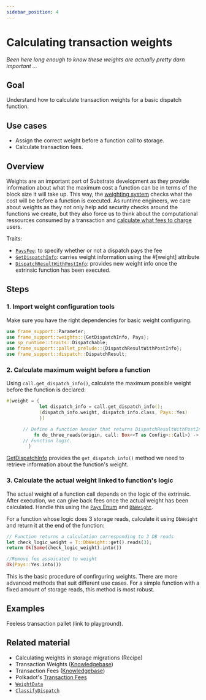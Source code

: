 ```yaml
---
sidebar_position: 4
---
```


# Calculating transaction weights

_Been here long enough to know these weights are actually pretty darn important ..._

## Goal

Understand how to calculate transaction weights for a basic dispatch function.

## Use cases

- Assign the correct weight before a function call to storage.
- Calculate transaction fees.

## Overview

Weights are an important part of Substrate development as they provide information about what the maximum cost a function can be in terms of the block size it will take up. This way, the [weighting system](https://substrate.dev/docs/en/knowledgebase/learn-substrate/weight) checks what the cost will be before a function is executed. As runtime engineers, we care about weights as they not only help add security checks around the functions we create, but they also force us to think about the computational ressources consumed by a transaction and [calculate what fees to charge](https://substrate.dev/docs/en/knowledgebase/runtime/fees) users.

Traits:

- [`PaysFee`](https://substrate.dev/rustdocs/v3.0.0/frame_support/weights/trait.PaysFee.html): to specify whether or not a dispatch pays the fee
- [`GetDispatchInfo`](https://substrate.dev/rustdocs/v3.0.0/frame_support/weights/trait.GetDispatchInfo.html): carries weight information using the #[weight] attribute
- [`DispatchResultWithPostInfo`](https://docs.rs/frame-support/3.0.0/frame_support/dispatch/type.DispatchResultWithPostInfo.html): provides new weight info once the extrinsic function has been executed.

## Steps

### 1. Import weight configuration tools

Make sure you have the right dependencies for basic weight configuring.

```rust
use frame_support::Parameter;
use frame_support::weights::{GetDispatchInfo, Pays};
use sp_runtime::traits::Dispatchable;
use frame_support::pallet_prelude::{DispatchResultWithPostInfo};
use frame_support::dispatch::DispatchResult;
```

### 2. Calculate maximum weight before a function

Using `call.get_dispatch_info()`, calculate the maximum possible weight before the function is declared:

```rust
#[weight = {
			let dispatch_info = call.get_dispatch_info();
			(dispatch_info.weight, dispatch_info.class, Pays::Yes)
            }]

      // Define a function header that returns DispatchResultWithPostInfo.
		  fn do_three_reads(origin, call: Box<<T as Config>::Call>) -> DispatchResultWithPostInfo {
      // Function logic.
        }
```

[GetDispatchInfo](https://substrate.dev/rustdocs/v3.0.0/frame_support/weights/trait.GetDispatchInfo.html) provides the `get_dispatch_info()` method we need to retrieve information about the function's weight.

### 3. Calculate the actual weight linked to function's logic

The actual weight of a function call depends on the logic of the extrinsic. After execution, we can give back fees once the actual weight has been calculated. Handle this using the [`Pays` Enum](https://docs.rs/frame-support/3.0.0/frame_support/weights/enum.Pays.html) and [`DbWeight`](https://substrate.dev/rustdocs/v3.0.0/frame_system/pallet/trait.Config.html#associatedtype.DbWeight).

For a function whose logic does 3 storage reads, calculate it using `DbWeight` and return it at the end of the function:

```rust
// Function returns a calculation corresponding to 3 DB reads
let check_logic_weight = T::DbWeight::get().reads(3);
return Ok(Some(check_logic_weight).into())

//Remove fee assoicated to weight
Ok(Pays::Yes.into())
```

This is the basic procedure of confirguring weights. There are more advanced methods that suit different use cases. For a simple function with a fixed amount of storage reads, this method is most robust.

## Examples

Feeless transaction pallet (link to playground).

## Related material

- Calculating weights in storage migrations (Recipe)
- Transaction Weights ([Knowledgebase](https://substrate.dev/docs/en/knowledgebase/learn-substrate/weight))
- Transaction Fees ([Knowledgebase](https://substrate.dev/docs/en/knowledgebase/runtime/fees))
- Polkadot's [Transaction Fees](https://wiki.polkadot.network/docs/en/learn-transaction-fees)
- [`WeightData`](https://substrate.dev/rustdocs/v3.0.0/frame_support/weights/trait.WeighData.html)
- [`ClassifyDispatch`](https://substrate.dev/rustdocs/v3.0.0/frame_support/weights/trait.ClassifyDispatch.html)
